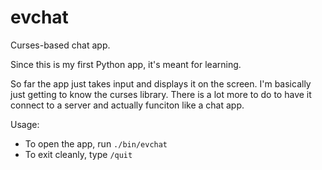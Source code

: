 # evchat
Curses-based chat app.

Since this is my first Python app, it's meant for learning.

So far the app just takes input and displays it on the screen. I'm basically just getting to know the curses library. There is a lot more to do to have it connect to a server and actually funciton like a chat app.

Usage:
- To open the app, run `./bin/evchat`
- To exit cleanly, type `/quit`
